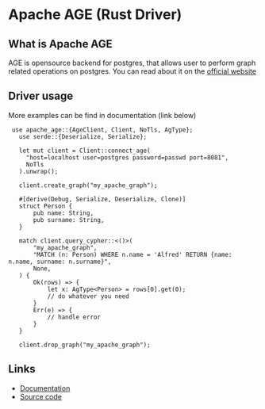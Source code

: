 # Apache AGE (Rust Driver)

## What is Apache AGE

AGE is opensource backend for postgres, that allows user to perform graph related operations on postgres. You can read about it on the [official website](https://age.apache.org/)

## Driver usage

More examples can be find in documentation (link below)

```
 use apache_age::{AgeClient, Client, NoTls, AgType};
   use serde::{Deserialize, Serialize};

   let mut client = Client::connect_age(
     "host=localhost user=postgres password=passwd port=8081",
     NoTls
   ).unwrap();

   client.create_graph("my_apache_graph");

   #[derive(Debug, Serialize, Deserialize, Clone)]
   struct Person {
       pub name: String,
       pub surname: String,
   }

   match client.query_cypher::<()>(
       "my_apache_graph",
       "MATCH (n: Person) WHERE n.name = 'Alfred' RETURN {name: n.name, surname: n.surname}",
       None,
   ) {
       Ok(rows) => {
           let x: AgType<Person> = rows[0].get(0);
           // do whatever you need
       }
       Err(e) => {
           // handle error
       }
   }

   client.drop_graph("my_apache_graph");
```

## Links

- [Documentation](https://docs.rs/apache_age/0.1.0/apache_age/)
- [Source code](https://github.com/Dzordzu/rust-apache-age)

